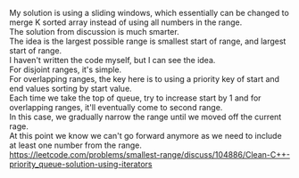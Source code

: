 My solution is using a sliding windows, which essentially can be changed to merge K sorted array instead of using all numbers in the range.\
The solution from discussion is much smarter.\
The idea is the largest possible range is smallest start of range, and largest start of range.\
I haven't written the code myself, but I can see the idea.\
For disjoint ranges, it's simple.\
For overlapping ranges, the key here is to using a priority key of start and end values sorting by start value.\
Each time we take the top of queue, try to increase start by 1 and for overlapping ranges, it'll eventually come to second range.\
In this case, we gradually narrow the range until we moved off the current rage.\
At this point we know we can't go forward anymore as we need to include at least one number from the range.
https://leetcode.com/problems/smallest-range/discuss/104886/Clean-C++-priority_queue-solution-using-iterators
